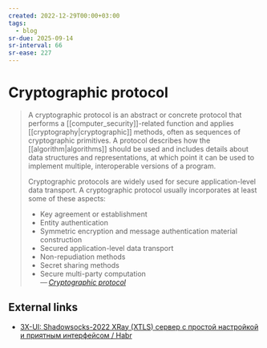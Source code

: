 ```yaml
---
created: 2022-12-29T00:00+03:00
tags:
  - blog
sr-due: 2025-09-14
sr-interval: 66
sr-ease: 227
---
```


# Cryptographic protocol

> A cryptographic protocol is an abstract or concrete protocol that performs a
> [[computer_security]]-related function and applies
> [[cryptography|cryptographic]] methods, often as sequences of cryptographic
> primitives. A protocol describes how the [[algorithm|algorithms]] should be
> used and includes details about data structures and representations, at which
> point it can be used to implement multiple, interoperable versions of a
> program.
>
> Cryptographic protocols are widely used for secure application-level data
> transport. A cryptographic protocol usually incorporates at least some of
> these aspects:
>
> - Key agreement or establishment
> - Entity authentication
> - Symmetric encryption and message authentication material construction
> - Secured application-level data transport
> - Non-repudiation methods
> - Secret sharing methods
> - Secure multi-party computation\
> — <cite>[Cryptographic protocol](https://en.wikipedia.org/wiki/Cryptographic_protocol)</cite>

## External links

- [3X-UI: Shadowsocks-2022 XRay (XTLS) сервер с простой настройкой и приятным интерфейсом / Habr](https://habr.com/en/articles/735536/)
